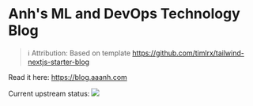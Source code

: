 # Anh's ML and DevOps Technology Blog

> ℹ️ Attribution: Based on template <https://github.com/timlrx/tailwind-nextjs-starter-blog>

Read it here: <https://blog.aaanh.com>

Current upstream status: ![](https://img.shields.io/github/deployments/aaanh/blog/Production?label=Vercel&style=flat-square)

